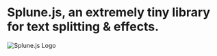 # Splune.js, an extremely tiny library for text splitting & effects.

![Splune.js Logo](https://raw.githubusercontent.com/didiercatz/splune/master/logo.png)
